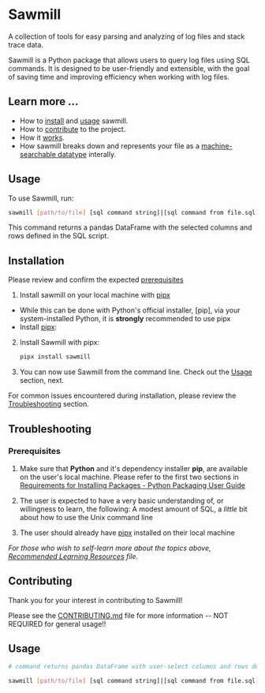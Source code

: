 # Sawmill

A collection of tools for easy parsing and analyzing of log files and stack trace data. 

Sawmill is a Python package that allows users to query log files using SQL commands. It
is designed to be user-friendly and extensible, with the goal of saving time and
improving efficiency when working with log files.

## Learn more ... 

* How to [install](#installation) and [usage](#usage) sawmill.
* How to [contribute](./CONTRIBUTING.md#contributing-to-sawmill) to the project.
* How it [works](./docs/how-it-works.md).
* How sawmill breaks down and represents your file as a [machine-searchable datatype](./docs/data-structure-notes.md) interally.

## Usage

To use Sawmill, run:
```sh
sawmill [path/to/file] [sql command string]|[sql command from file.sql]
```
This command returns a pandas DataFrame with the selected columns and rows defined in the SQL script.

## Installation

Please review and confirm the expected [prerequisites](#prerequisites)

1. Install sawmill on your local machine with [pipx](https://pipx.pypa.io/stable/installation/)

- While this can be done with Python's official installer, [pip], via your
   system-installed Python, it is **strongly** recommended to use pipx
- Install [pipx](https://pipx.pypa.io/stable/installation/):

2. Install Sawmill with pipx:
    ```sh
    pipx install sawmill
    ```
3. You can now use Sawmill from the command line. Check out the [Usage](#usage) section,
   next.

For common issues encountered during installation, please review the [Troubleshooting](#troubleshooting) section.

## Troubleshooting

### Prerequisites

1. Make sure that **Python** and it's dependency installer **pip**, are available on the
   user's local machine. Please refer to the first two sections in 
   [Requirements for Installing Packages - Python Packaging User Guide](https://packaging.python.org/en/latest/tutorials/installing-packages/#requirements-for-installing-packages)

2. The user is expected to have a very basic understanding of, or willingness to learn, the
following: A modest amount of SQL, a _little_ bit about how to use the Unix command line

3. The user should already have [pipx](https://pipx.pypa.io/stable/installation/)
   installed on their local machine

_For those who wish to self-learn more about the topics above, 
[Recommended Learning Resources](./docs/recommended-learning-resources.md) file._

## Contributing

Thank you for your interest in contributing to Sawmill!

Please see the [CONTRIBUTING.md](./CONTRIBUTING.md) file for more information -- NOT REQUIRED
for general usage!!


## Usage

```bash
# command returns pandas DataFrame with user-select columns and rows defined in the SQL script

sawmill [path/to/file] [sql command string]|[sql command from file.sql]

